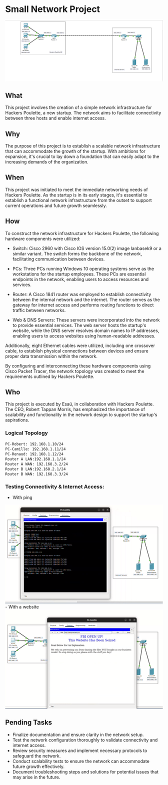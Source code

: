 # Small Network Project

<img src="assets/screenshot.png">

## What
This project involves the creation of a simple network infrastructure for Hackers Poulette, a new startup. The network aims to facilitate connectivity between three hosts and enable internet access.

## Why
The purpose of this project is to establish a scalable network infrastructure that can accommodate the growth of the startup. With ambitions for expansion, it's crucial to lay down a foundation that can easily adapt to the increasing demands of the organization.

## When
This project was initiated to meet the immediate networking needs of Hackers Poulette. As the startup is in its early stages, it's essential to establish a functional network infrastructure from the outset to support current operations and future growth seamlessly.

## How
To construct the network infrastructure for Hackers Poulette, the following hardware components were utilized:

- Switch: Cisco 2960 with Cisco IOS version 15.0(2) image lanbasek9 or a similar variant. The switch forms the backbone of the network, facilitating communication between devices.

- PCs: Three PCs running Windows 10 operating systems serve as the workstations for the startup employees. These PCs are essential endpoints in the network, enabling users to access resources and services.

- Router: A Cisco 1841 router was employed to establish connectivity between the internal network and the internet. The router serves as the gateway for internet access and performs routing functions to direct traffic between networks.

- Web & DNS Servers: These servers were incorporated into the network to provide essential services. The web server hosts the startup's website, while the DNS server resolves domain names to IP addresses, enabling users to access websites using human-readable addresses.

Additionally, eight Ethernet cables were utilized, including one crossover cable, to establish physical connections between devices and ensure proper data transmission within the network.

By configuring and interconnecting these hardware components using Cisco Packet Tracer, the network topology was created to meet the requirements outlined by Hackers Poulette.

## Who
This project is executed by Esaü, in collaboration with Hackers Poulette. The CEO, Robert Tappan Morris, has emphasized the importance of scalability and functionality in the network design to support the startup's aspirations.

### Logical Topology
```
PC-Robert: 192.168.1.10/24
PC-Camille: 192.168.1.11/24
PC-Renaud: 192.168.1.12/24
Router A LAN:192.168.1.1/24
Router A WAN: 192.168.3.2/24
Router B LAN:192.168.2.1/24
Router B WAN: 192.168.3.3/24
```

### Testing Connectivity & Internet Access: 
- With ping
<img src="assets/ping.png">
- With a website
<img src="assets/website.png">

## Pending Tasks
- Finalize documentation and ensure clarity in the network setup.
- Test the network configuration thoroughly to validate connectivity and internet access.
- Review security measures and implement necessary protocols to safeguard the network.
- Conduct scalability tests to ensure the network can accommodate future growth effectively.
- Document troubleshooting steps and solutions for potential issues that may arise in the future.
